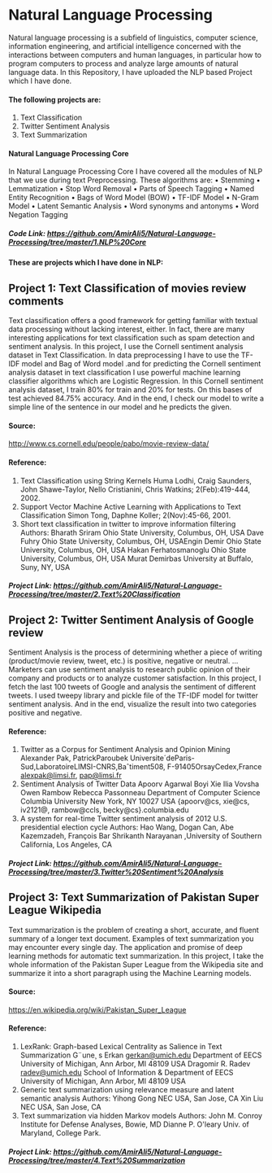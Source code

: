 # Natural Language Processing
Natural language processing is a subfield of linguistics, computer science, information engineering, and artificial intelligence concerned with the interactions between computers and human languages, in particular how to program computers to process and analyze large amounts of natural language data. In this Repository, I have uploaded the NLP based Project which I have done. 
#### The following projects are:
1.	Text Classification
2.	Twitter Sentiment Analysis
4.	Text  Summarization  

#### Natural Language Processing Core
In Natural Language Processing Core I have covered all the modules of NLP that we use during text Preprocessing.
These algorithms are:
•	Stemming
•	Lemmatization
•	Stop Word Removal
•	Parts of Speech Tagging
•	Named Entity Recognition 
•	Bags of Word Model (BOW)
•	TF-IDF Model
•	N-Gram Model
•	Latent Semantic Analysis
•	Word synonyms and antonyms 
•	Word Negation Tagging
##### Code Link: https://github.com/AmirAli5/Natural-Language-Processing/tree/master/1.NLP%20Core


#### These are projects which I have done in NLP:
## Project 1: Text Classification of movies review comments
Text classification offers a good framework for getting familiar with textual data processing without lacking interest, either. In fact, there are many interesting applications for text classification such as spam detection and sentiment analysis. In this project, I use the Cornell sentiment analysis dataset in Text Classification. In data preprocessing I have to use the TF-IDF model and Bag of Word model .and for predicting the Cornell sentiment analysis dataset in text classification I use powerful machine learning classifier algorithms which are Logistic Regression. In this Cornell sentiment analysis dataset, I train 80% for train and 20% for tests. On this bases of test achieved 84.75% accuracy. And in the end, I check our model to write a simple line of the sentence in our model and he predicts the given.
#### Source:
http://www.cs.cornell.edu/people/pabo/movie-review-data/
#### Reference:
1.	Text Classification using String Kernels Huma Lodhi, Craig Saunders, John Shawe-Taylor, Nello Cristianini, Chris Watkins; 2(Feb):419-444, 2002.
2.	Support Vector Machine Active Learning with Applications to Text Classification Simon Tong, Daphne Koller; 2(Nov):45-66, 2001.
3.	Short text classification in twitter to improve information filtering  Authors: Bharath Sriram Ohio State University, Columbus, OH, USA Dave Fuhry Ohio State University, Columbus, OH, USAEngin Demir Ohio State University, Columbus, OH, USA Hakan Ferhatosmanoglu Ohio State University, Columbus, OH, USA Murat Demirbas University at Buffalo, Suny, NY, USA
##### Project Link: https://github.com/AmirAli5/Natural-Language-Processing/tree/master/2.Text%20Classification

## Project 2: Twitter Sentiment Analysis of Google review
Sentiment Analysis is the process of determining whether a piece of writing (product/movie review, tweet, etc.) is positive, negative or neutral. ... Marketers can use sentiment analysis to research public opinion of their company and products or to analyze customer satisfaction. In this project, I fetch the last 100 tweets of Google and analysis the sentiment of different tweets. I used tweepy library and pickle file of the TF-IDF model for twitter sentiment analysis. And in the end, visualize the result into two categories positive and negative.
#### Reference:
1.	Twitter as a Corpus for Sentiment Analysis and Opinion Mining Alexander Pak, PatrickParoubek Universite´deParis-Sud,LaboratoireLIMSI-CNRS,Baˆtiment508, F-91405OrsayCedex,France alexpak@limsi.fr,  pap@limsi.fr
2.	Sentiment Analysis of Twitter Data Apoorv Agarwal Boyi Xie Ilia Vovsha Owen Rambow Rebecca Passonneau Department of Computer Science Columbia University New York, NY 10027 USA {apoorv@cs,  xie@cs, iv2121@, rambow@ccls,  becky@cs}.columbia.edu
3.	A system for real-time Twitter sentiment analysis of 2012 U.S. presidential election cycle Authors: Hao Wang, Dogan Can, Abe Kazemzadeh, François Bar  Shrikanth Narayanan ,University of Southern California, Los Angeles, CA
##### Project Link: https://github.com/AmirAli5/Natural-Language-Processing/tree/master/3.Twitter%20Sentiment%20Analysis

## Project 3: Text Summarization of Pakistan Super League Wikipedia
Text summarization is the problem of creating a short, accurate, and fluent summary of a longer text document. Examples of text summarization you may encounter every single day. The application and promise of deep learning methods for automatic text summarization. In this project, I take the whole information of the Pakistan Super League from the Wikipedia site and summarize it into a short paragraph using the Machine Learning models.
#### Source:
https://en.wikipedia.org/wiki/Pakistan_Super_League
#### Reference:
1.	LexRank: Graph-based Lexical Centrality as Salience in Text Summarization G¨une¸ s Erkan gerkan@umich.edu  Department of EECS University of Michigan, Ann Arbor, MI 48109 USA Dragomir R. Radev radev@umich.edu School of Information & Department of EECS University of Michigan, Ann Arbor, MI 48109 USA
2.	Generic text summarization using relevance measure and latent semantic analysis Authors: Yihong Gong NEC USA, San Jose, CA Xin Liu NEC USA, San Jose, CA
3.	Text summarization via hidden Markov models Authors:	John M. Conroy	Institute for Defense Analyses, Bowie, MD Dianne P. O'leary Univ. of Maryland, College Park.
##### Project Link: https://github.com/AmirAli5/Natural-Language-Processing/tree/master/4.Text%20Summarization
